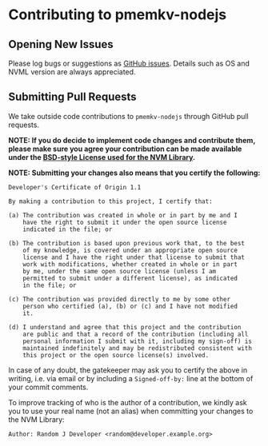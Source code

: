 # Contributing to pmemkv-nodejs

## Opening New Issues

Please log bugs or suggestions as [GitHub issues](https://github.com/pmem/pmemkv-nodejs/issues).
Details such as OS and NVML version are always appreciated.

## Submitting Pull Requests

We take outside code contributions to `pmemkv-nodejs` through GitHub pull requests.

**NOTE: If you do decide to implement code changes and contribute them,
please make sure you agree your contribution can be made available
under the [BSD-style License used for the NVM Library](https://github.com/pmem/nvml/blob/master/LICENSE).**

**NOTE: Submitting your changes also means that you certify the following:**

```
Developer's Certificate of Origin 1.1

By making a contribution to this project, I certify that:

(a) The contribution was created in whole or in part by me and I
    have the right to submit it under the open source license
    indicated in the file; or

(b) The contribution is based upon previous work that, to the best
    of my knowledge, is covered under an appropriate open source
    license and I have the right under that license to submit that
    work with modifications, whether created in whole or in part
    by me, under the same open source license (unless I am
    permitted to submit under a different license), as indicated
    in the file; or

(c) The contribution was provided directly to me by some other
    person who certified (a), (b) or (c) and I have not modified
    it.

(d) I understand and agree that this project and the contribution
    are public and that a record of the contribution (including all
    personal information I submit with it, including my sign-off) is
    maintained indefinitely and may be redistributed consistent with
    this project or the open source license(s) involved.
```

In case of any doubt, the gatekeeper may ask you to certify the above in writing,
i.e. via email or by including a `Signed-off-by:` line at the bottom
of your commit comments.

To improve tracking of who is the author of a contribution, we kindly ask you
to use your real name (not an alias) when committing your changes to the NVM Library:
```
Author: Random J Developer <random@developer.example.org>
```
